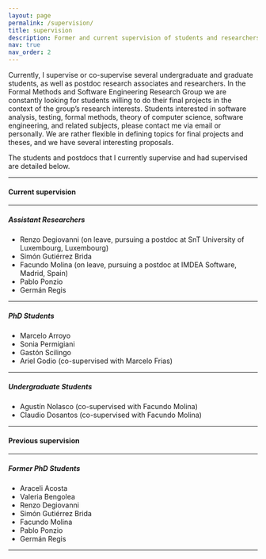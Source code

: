 ```yaml
---
layout: page
permalink: /supervision/
title: supervision
description: Former and current supervision of students and researchers.
nav: true
nav_order: 2
---
```


Currently, I supervise or co-supervise several undergraduate and graduate students, as well as postdoc research associates and researchers. In the Formal Methods and Software Engineering Research Group we are constantly looking for students willing to do their final projects in the context of the group’s research interests. Students interested in software analysis, testing, formal methods, theory of computer science, software engineering, and related subjects, please contact me via email or personally. We are rather flexible in defining topics for final projects and theses, and we have several interesting proposals. 

The students and postdocs that I currently supervise and had supervised are detailed below. 

--- 

#### Current supervision

--- 
##### Assistant Researchers

- Renzo Degiovanni (on leave, pursuing a postdoc at SnT University of Luxembourg, Luxembourg)
- Simón Gutiérrez Brida
- Facundo Molina (on leave, pursuing a postdoc at IMDEA Software, Madrid, Spain)
- Pablo Ponzio
- Germán Regis

--- 
##### PhD Students

- Marcelo Arroyo
- Sonia Permigiani
- Gastón Scilingo
- Ariel Godio (co-supervised with Marcelo Frias)

--- 
##### Undergraduate Students

- Agustín Nolasco (co-supervised with Facundo Molina)
- Claudio Dosantos (co-supervised with Facundo Molina)

---

#### Previous supervision

---
##### Former PhD Students

- Araceli Acosta 
- Valeria Bengolea
- Renzo Degiovanni
- Simón Gutiérrez Brida
- Facundo Molina
- Pablo Ponzio
- Germán Regis

---
